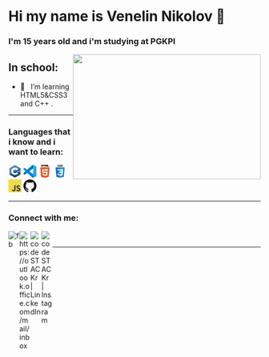# Hi my name is Venelin Nikolov 👋
### I'm 15 years old and i'm studying at PGKPI
<img align="right" height="250" width="375" alt="" src="https://th.bing.com/th/id/R.5eee22643202b9a757e457fbc796b74d?rik=SHHQNgKCZQCHdQ&riu=http%3a%2f%2fforum.maxabout.com%2fuploads%2fdefault%2foriginal%2f2X%2f2%2f29aaab0d1b28b41b0b29944f2fb00029b4682256.gif&ehk=gC5L3Bd%2fzq1YpjxvjO1etEOFL9XEgsMj4q51txBe6rE%3d&risl=&pid=ImgRaw&r=0" />

## In school:

- 🚀 &nbsp; I’m learning HTML5&CSS3 and C++ .

<hr>

### Languages that i know and i want to learn:

<code><img alt="CPP" width="26px" src="https://raw.githubusercontent.com/github/explore/80688e429a7d4ef2fca1e82350fe8e3517d3494d/topics/cpp/cpp.png" ></code>
<code><img alt="Visual Studio Code" width="26px" src="https://raw.githubusercontent.com/github/explore/80688e429a7d4ef2fca1e82350fe8e3517d3494d/topics/visual-studio-code/visual-studio-code.png"></code>
<code><img alt="HTML5" width="26px" src="https://raw.githubusercontent.com/github/explore/80688e429a7d4ef2fca1e82350fe8e3517d3494d/topics/html/html.png" ></code>
<code><img alt="CSS3" width="26px" src="https://raw.githubusercontent.com/github/explore/80688e429a7d4ef2fca1e82350fe8e3517d3494d/topics/css/css.png" ></code>
<code><img alt="JavaScript" width="26px"  src="https://raw.githubusercontent.com/github/explore/80688e429a7d4ef2fca1e82350fe8e3517d3494d/topics/javascript/javascript.png" ></code>
<code><img  alt="GitHub" width="26px" src="https://raw.githubusercontent.com/github/explore/78df643247d429f6cc873026c0622819ad797942/topics/github/github.png" ></code>

<hr>

### Connect with me:

<a href ="http://www.google.com" ><img align="left" alt="fb" width="22px" src="https://cdn.jsdelivr.net/npm/simple-icons@v3/icons/youtube.svg" /><a/>
<img align="left" alt="https://outlook.office.com/mail/inbox" width="22px" src="https://cdn.jsdelivr.net/npm/simple-icons@v3/icons/twitter.svg" />
<img align="left" alt="codeSTACKr | LinkedIn" width="22px" src="https://cdn.jsdelivr.net/npm/simple-icons@v3/icons/linkedin.svg" />
<img align="left" alt="codeSTACKr | Instagram" width="22px" src="https://cdn.jsdelivr.net/npm/simple-icons@v3/icons/instagram.svg" />
<br>
<hr>

